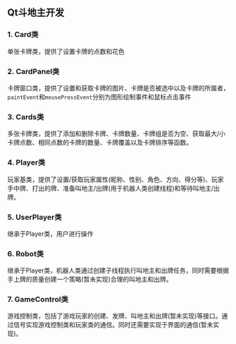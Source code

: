 ## Qt斗地主开发
### 1. Card类
单张卡牌类，提供了设置卡牌的点数和花色

### 2. CardPanel类
卡牌窗口类，提供了设置和获取卡牌的图片、卡牌是否被选中以及卡牌的所属者，`paintEvent`和`mousePressEvent`分别为图形绘制事件和鼠标点击事件

### 3. Cards类
多张卡牌类，提供了添加和删除卡牌、卡牌数量、卡牌组是否为空、获取最大/小卡牌点数、相同点数的卡牌的数量、卡牌覆盖以及卡牌排序等函数。

### 4. Player类
玩家基类，提供了设置/获取玩家属性(昵称、性别、角色、方向、得分等)、玩家手中牌、打出的牌、准备叫地主/出牌(用于机器人类创建线程)和等待叫地主/出牌。

### 5. UserPlayer类
继承于Player类，用户进行操作

### 6. Robot类
继承于Player类，机器人类通过创建子线程执行叫地主和出牌任务，同时需要根据手上牌的质量创建一个策略(暂未实现)合理的叫地主和出牌。

### 7. GameControl类
游戏控制类，包括了游戏玩家的创建、发牌、叫地主和出牌(暂未实现)等接口。通过信号实现游戏控制类和玩家类的通信。同时还需要实现于界面的通信(暂未实现)。